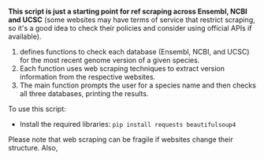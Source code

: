 **This script is just a starting point for ref scraping across Ensembl, NCBI and UCSC** (some websites may have terms of service that restrict scraping, so it's a good idea to check their policies and consider using official APIs if available).

1. defines functions to check each database (Ensembl, NCBI, and UCSC) for the most recent genome version of a given species.
2. Each function uses web scraping techniques to extract version information from the respective websites.
3. The main function prompts the user for a species name and then checks all three databases, printing the results.

To use this script:
* Install the required libraries: `pip install requests beautifulsoup4`


Please note that web scraping can be fragile if websites change their structure. Also, 